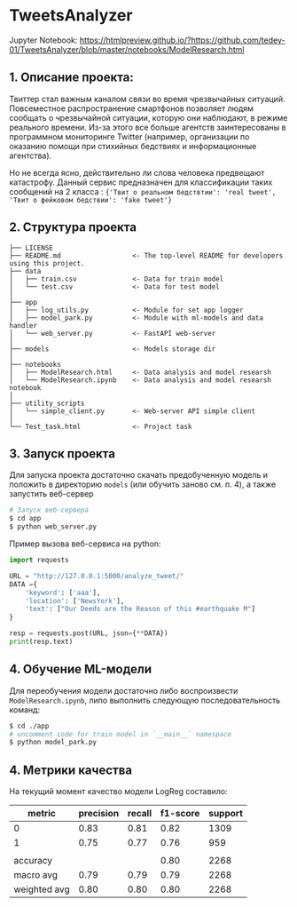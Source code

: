 # TweetsAnalyzer
Jupyter Notebook: https://htmlpreview.github.io/?https://github.com/tedey-01/TweetsAnalyzer/blob/master/notebooks/ModelResearch.html

## 1. Описание проекта: 
Твиттер стал важным каналом связи во время чрезвычайных ситуаций.
Повсеместное распространение смартфонов позволяет людям сообщать о чрезвычайной ситуации, которую они наблюдают, в режиме реального времени. Из-за этого все больше агентств заинтересованы в программном мониторинге Twitter (например, организации по оказанию помощи при стихийных бедствиях и информационные агентства).

Но не всегда ясно, действительно ли слова человека предвещают катастрофу. Данный сервис предназначен для классификации таких сообщений на 2 класса : `{'Твит о реальном бедствтии': 'real tweet', 'Твит о фейковом бедствии': 'fake tweet'}`


## 2. Структура проекта 
```
├── LICENSE
├── README.md                  <- The top-level README for developers using this project.
├── data
│   ├── train.csv              <- Data for train model
│   └── test.csv               <- Data for test model
│   
├── app
│   ├── log_utils.py           <- Module for set app logger
│   ├── model_park.py          <- Module with ml-models and data handler
│   └── web_server.py          <- FastAPI web-server
│   
├── models                     <- Models storage dir
│   
├── notebooks
│   ├── ModelResearch.html     <- Data analysis and model researsh
│   └── ModelResearch.ipynb    <- Data analysis and model researsh notebook
│   
├── utility_scripts
│   └── simple_client.py       <- Web-server API simple client
│   
└── Test_task.html             <- Project task
```

## 3. Запуск проекта
Для запуска проекта достаточно скачать предобученную модель и положить в директорию `models` (или обучить заново см. п. 4), а также запустить веб-сервер

```bash
# Запуск веб-сервера
$ cd app
$ python web_server.py
```

Пример вызова веб-сервиса на python:

```python
import requests

URL = "http://127.0.0.1:5000/analyze_tweet/"
DATA ={
    'keyword': ['aaa'], 
    'location': ['NewsYork'], 
    'text': ["Our Deeds are the Reason of this #earthquake M"]
}

resp = requests.post(URL, json={**DATA})
print(resp.text)
```

## 4. Обучение ML-модели
Для переобучения модели достаточно либо воспроизвести `ModelResearch.ipynb`, липо выполнить следующую последовательность команд: 

```bash 
$ cd ./app
# uncomment code for train model in `__main__` namespace
$ python model_park.py
```

## 4. Метрики качества 
На текущий момент качество модели LogReg составило:

|    metric    | precision | recall | f1-score | support |
| ------------ | --------- | ------ | -------- | ------- |
|      0       |    0.83   |  0.81  |   0.82   |   1309  |
|      1       |    0.75   |  0.77  |   0.76   |   959   |
|              |           |        |          |         |
|   accuracy   |           |        |   0.80   |   2268  |
|  macro avg   |    0.79   |  0.79  |   0.79   |   2268  |
| weighted avg |    0.80   |  0.80  |   0.80   |   2268  |

